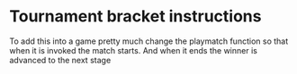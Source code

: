 # Tournament bracket instructions

To add this into a game pretty much change the playmatch function so that when it is invoked the match starts. And when it ends the winner is advanced to the next stage